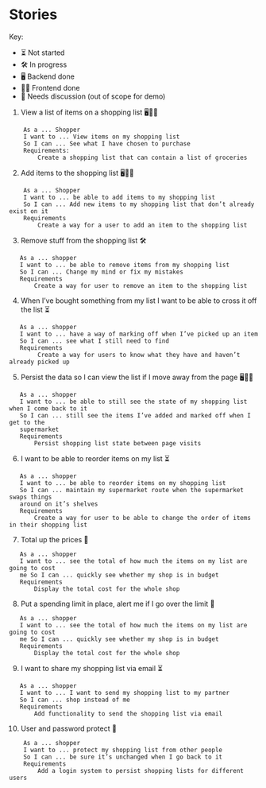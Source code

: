 # Stories

Key:
 - ⏳️ Not started
 - 🛠️ In progress
 - 🖥️ Backend done
 - 👩‍💻 Frontend done
 - 🤔 Needs discussion (out of scope for demo)

1. View a list of items on a shopping list 🖥️👩‍💻
```
    As a ... Shopper
    I want to ... View items on my shopping list
    So I can ... See what I have chosen to purchase
    Requirements:
        Create a shopping list that can contain a list of groceries
```

2. Add items to the shopping list 🖥️👩‍💻
```
    As a ... Shopper
    I want to ... be able to add items to my shopping list
    So I can ... Add new items to my shopping list that don’t already exist on it
    Requirements
        Create a way for a user to add an item to the shopping list
```


3. Remove stuff from the shopping list 🛠️
```
   As a ... shopper
   I want to ... be able to remove items from my shopping list
   So I can ... Change my mind or fix my mistakes
   Requirements
       Create a way for user to remove an item to the shopping list
```

4. When I’ve bought something from my list I want to be able to cross it off the list ⏳
```
   As a ... shopper
   I want to ... have a way of marking off when I’ve picked up an item
   So I can ... see what I still need to find
   Requirements
        Create a way for users to know what they have and haven’t already picked up
```

5. Persist the data so I can view the list if I move away from the page 🖥️👩‍💻
```
   As a ... shopper
   I want to ... be able to still see the state of my shopping list when I come back to it
   So I can ... still see the items I’ve added and marked off when I get to the
   supermarket
   Requirements
       Persist shopping list state between page visits
```

6. I want to be able to reorder items on my list ⏳
```
   As a ... shopper
   I want to ... be able to reorder items on my shopping list
   So I can ... maintain my supermarket route when the supermarket swaps things
   around on it’s shelves
   Requirements
       Create a way for user to be able to change the order of items in their shopping list
```

7. Total up the prices 🤔
```
   As a ... shopper
   I want to ... see the total of how much the items on my list are going to cost
   me So I can ... quickly see whether my shop is in budget
   Requirements
       Display the total cost for the whole shop
```

8. Put a spending limit in place, alert me if I go over the limit 🤔
```
   As a ... shopper
   I want to ... see the total of how much the items on my list are going to cost
   me So I can ... quickly see whether my shop is in budget
   Requirements
       Display the total cost for the whole shop
```

9. I want to share my shopping list via email ⏳
```
   As a ... shopper
   I want to ... I want to send my shopping list to my partner
   So I can ... shop instead of me
   Requirements
       Add functionality to send the shopping list via email
```

10. User and password protect 🤔
```
    As a ... shopper
    I want to ... protect my shopping list from other people
    So I can ... be sure it’s unchanged when I go back to it
    Requirements
        Add a login system to persist shopping lists for different users
```